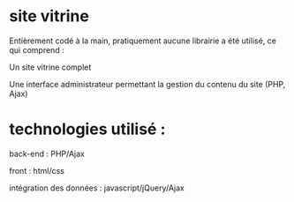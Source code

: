 # site vitrine

Entièrement codé à la main, pratiquement aucune librairie a été utilisé, ce qui comprend :

Un site vitrine complet

Une interface administrateur permettant la gestion du contenu du site (PHP, Ajax)

# technologies utilisé :

back-end : PHP/Ajax

front : html/css

intégration des données : javascript/jQuery/Ajax
